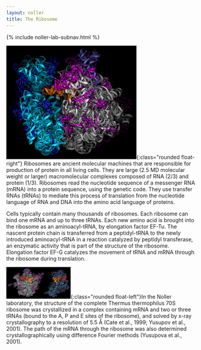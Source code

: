 ```yaml
---
layout: noller
title: The Ribosome
---
```


{% include noller-lab-subnav.html %} 


![70S Ribosome](images/70s_atrna_sm.jpg){:class="rounded float-right"} Ribosomes are ancient molecular machines that are responsible for production of protein in all living cells. They are large (2.5 MD molecular weight or larger) macromolecular complexes composed of RNA (2/3) and protein (1/3). Ribosomes read the nucleotide sequence of a messenger RNA (mRNA) into a protein sequence, using the genetic code. They use transfer RNAs (tRNAs) to mediate this process of translation from the nucleotide language of RNA and DNA into the amino acid language of proteins. 

Cells typically contain many thousands of ribosomes. Each ribosome can bind one mRNA and up to three tRNAs. Each new amino acid is brought into the ribosome as an aminoacyl-tRNA, by elongation factor EF-Tu. The nascent protein chain is transferred from a peptidyl-tRNA to the newly introduced aminoacyl-tRNA in a reaction catalyzed by peptidyl transferase, an enzymatic activity that is part of the structure of the ribosome. Elongation factor EF-G catalyzes the movement of tRNA and mRNA through the ribosome during translation.

![70S Ribosome](images/50s_30s_labels_sm.gif){:class="rounded float-left"}In the Noller laboratory, the structure of the complete Thermus thermophilus 70S ribosome was crystallized in a complex containing mRNA and two or three tRNAs (bound to the A, P and E sites of the ribosome), and solved by x-ray crystallography to a resolution of 5.5 Å (Cate et al., 1999; Yusupov et al., 2001). The path of the mRNA through the ribosome was also determined crystallographically using difference Fourier methods (Yusupova et al., 2001).
